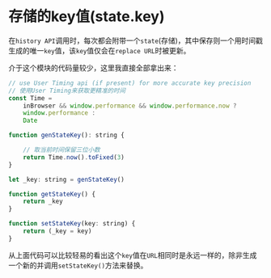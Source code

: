 # 存储的key值(state.key)

在`history API`调用时，每次都会附带一个`state`(存储)，其中保存则一个用时间戳生成的唯一`key`值，该`key`值仅会在`replace URL`时被更新。

介于这个模块的代码量较少，这里我直接全部拿出来：

```js
// use User Timing api (if present) for more accurate key precision
// 使用User Timing来获取更精准的时间
const Time =
    inBrowser && window.performance && window.performance.now ?
    window.performance :
    Date

function genStateKey(): string {

    // 取当前时间保留三位小数
    return Time.now().toFixed(3)
}

let _key: string = genStateKey()

function getStateKey() {
    return _key
}

function setStateKey(key: string) {
    return (_key = key)
}
```

从上面代码可以比较轻易的看出这个`key`值在`URL`相同时是永远一样的，除非生成一个新的并调用`setStateKey()`方法来替换。
